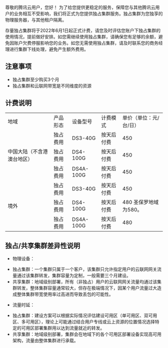 
尊敬的腾讯云用户，您好！
为了给您提供更稳定的服务，保障您与其他腾讯云用户的业务相互不受影响，我们将正式为您提供独占集群服务。独占集群为您独享的物理服务器，与其他租户隔离。

存量独占集群将于2022年6月1日起正式计费，请您及时评估您账户下独占集群的使用情况，提前做好安排。如您需继续使用独占集群，请确保您有足够的余额，避免因账户欠费停服影响您的业务。如您无需使用独占集群，请及时联系您的商务经理进行集群下线处理，避免产生额外费用。


## 注意事项
+ 独占集群至少购买3个月
+ 独占集群和云联网带宽是不同维度的资源



## 计费说明
<table >
<tr >
<td >地域</td>
<td >产品形态</td>
<td>设备型号</td>
<td >计费模式</td>
<td >单价（单位：元/台/日）</td>
</tr>
<tr >
<td  rowspan="3" >中国大陆（不含港澳台地区）</td>
<td >独占费用</td>
<td >DS3-40G</td>
<td >按天后付费</td>
<td >450</td>
</tr>
<tr >
<td >独占费用</td>
<td >DS4-100G</td>
<td >按天后付费</td>
<td >450</td>
</tr>
<tr >
<td >独占费用</td>
<td >DS4A-100G</td>
<td >按天后付费</td>
<td >450</td>
</tr>
<tr >
<td  rowspan="3">境外</td>
<td >独占费用</td>
<td >DS3-40G</td>
<td >按天后付费</td>
<td >450</td>
</tr>
<tr >
<td >独占费用</td>
<td >DS4-100G</td>
<td >按天后付费</td>
<td >480

<dx-alert infotype="explain" title="说明">
圣保罗地域为580。
</dx-alert>

</td>
</tr>
<tr >
<td >独占费用</td>
<td >DS4A-100G</td>
<td >按天后付费</td>
<td>480</td>
</tr>
</table>

## 独占/共享集群差异性说明
- 物理设备：
 + 独占集群：一个集群只属于一个客户，该集群只允许指定用户的云联网网关流量通过该集群转发，集群容量为定制，一般需要三个月建设。
 + 共享集群：地域级别部署，所有（非独占）用户的云联网网关流量均通过该集群转发，整体集群容量通常较大，但存在极端情况下，因某个用户流量过大造成整体集群带宽使用率过高进而导致丢包的可能性。
- 流量时延：
 + 独占集群：建设方案可以根据实际情况评估建设可用区（单可用区、双可用区、多可用区），理论上可能通过结合用户专线或云上资源的位置情况选择特定的可用区部署集群用以达到流量就近的转发。
 + 共享集群：地域级别部署，集群会在地域下的各个可用区部署设备实现高可用架构，流量由整体集群进行承载。
